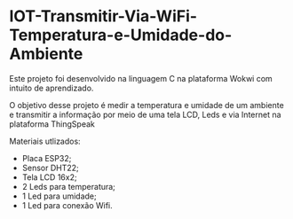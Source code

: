 # IOT-Transmitir-Via-WiFi-Temperatura-e-Umidade-do-Ambiente
Este projeto foi desenvolvido na linguagem C na plataforma Wokwi com intuito de aprendizado. 

O objetivo desse projeto é medir a temperatura e umidade de um ambiente e transmitir a informação por meio de uma tela LCD, Leds e via Internet na plataforma ThingSpeak

Materiais utlizados:

- Placa ESP32;
- Sensor DHT22;
- Tela LCD 16x2;
- 2 Leds para temperatura;
- 1 Led para umidade;
- 1 Led para conexão Wifi.
